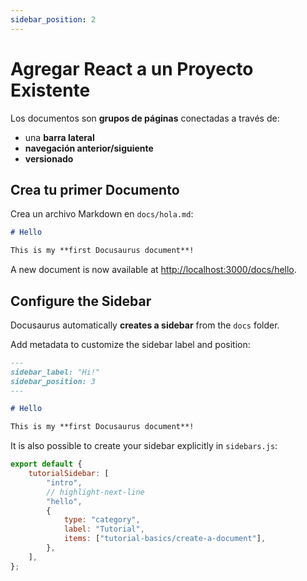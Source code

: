 ```yaml
---
sidebar_position: 2
---
```


# Agregar React a un Proyecto Existente

Los documentos son **grupos de páginas** conectadas a través de:

-   una **barra lateral**
-   **navegación anterior/siguiente**
-   **versionado**

## Crea tu primer Documento

Crea un archivo Markdown en `docs/hola.md`:

```md title="docs/hello.md"
# Hello

This is my **first Docusaurus document**!
```

A new document is now available at [http://localhost:3000/docs/hello](http://localhost:3000/docs/hello).

## Configure the Sidebar

Docusaurus automatically **creates a sidebar** from the `docs` folder.

Add metadata to customize the sidebar label and position:

```md title="docs/hello.md" {1-4}
---
sidebar_label: "Hi!"
sidebar_position: 3
---

# Hello

This is my **first Docusaurus document**!
```

It is also possible to create your sidebar explicitly in `sidebars.js`:

```js title="sidebars.js"
export default {
	tutorialSidebar: [
		"intro",
		// highlight-next-line
		"hello",
		{
			type: "category",
			label: "Tutorial",
			items: ["tutorial-basics/create-a-document"],
		},
	],
};
```
